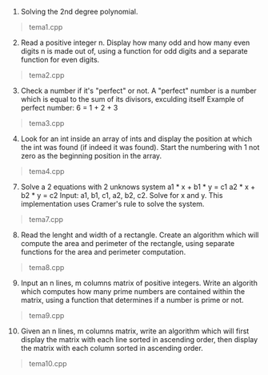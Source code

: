 1. Solving the 2nd degree polynomial.
> tema1.cpp

2. Read a positive integer n. Display how many odd and how many even 
digits n is made out of, using a function for odd digits and a 
separate function for even digits.
> tema2.cpp

3. Check a number if it's "perfect" or not.
A "perfect" number is a number which is equal to the sum of its divisors, exculding itself
Example of perfect number: 6 = 1 + 2 + 3
> tema3.cpp

4. Look for an int inside an array of ints and display the position at which
the int was found (if indeed it was found).
Start the numbering with 1 not zero as the beginning position in the array.
> tema4.cpp

7. Solve a 2 equations with 2 unknows system
a1 * x + b1 * y = c1
a2 * x + b2 * y = c2
Input: a1, b1, c1, a2, b2, c2.
Solve for x and y.
This implementation uses Cramer's rule to solve the system.
> tema7.cpp

8. Read the lenght and width of a rectangle.
Create an algorithm which will compute the area and perimeter of the rectangle,
using separate functions for the area and perimeter computation.
> tema8.cpp

9. Input an n lines, m columns matrix of positive integers.
Write an algorith which computes how many prime numbers are contained
within the matrix, using a function that determines if a number is prime or not.
> tema9.cpp

10. Given an n lines, m columns matrix, write an algorithm which will
 first display the matrix with each line sorted in ascending order,
then display the matrix with each column sorted in ascending order.
> tema10.cpp
